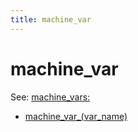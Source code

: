 ```yaml
---
title: machine_var
---
```


# machine_var


See: [machine_vars:](../config/machine_vars.md)

* [machine_var_(var_name)](machine_var_machine_var)
